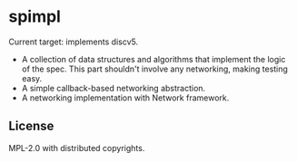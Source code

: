 # spimpl

Current target: implements discv5.

- A collection of data structures and algorithms that implement the logic of the spec. This part shouldn't involve any networking, making testing easy.
- A simple callback-based networking abstraction.
- A networking implementation with Network framework.

## License

MPL-2.0 with distributed copyrights.
